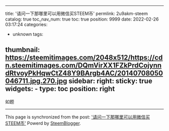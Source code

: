 
---
title: '请问一下那哪里可以用微信买STEEM币'
permlink: 2u9akm-steem
catalog: true
toc_nav_num: true
toc: true
position: 9999
date: 2022-02-26 03:17:24
categories:
- unknown
tags:

thumbnail: https://steemitimages.com/2048x512/https://cdn.steemitimages.com/DQmVirXX1FZkPrdCojynndRtvoyPkHqwCtZ48Y9BArgb4AC/20140708050046711.jpg.270.jpg
sidebar:
    right:
        sticky: true
widgets:
    -
        type: toc
        position: right
---


如题

- - -

This page is synchronized from the post: ['请问一下那哪里可以用微信买STEEM币'](https://steemit.com/@jackzeng6666/2u9akm-steem)
Powerd by [SteemBlogger](/).
